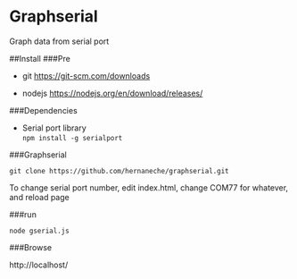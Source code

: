 # Graphserial
Graph data from serial port

##Install
###Pre

* git https://git-scm.com/downloads

* nodejs https://nodejs.org/en/download/releases/

###Dependencies

* Serial port library  
```npm install -g serialport```

###Graphserial

```git clone https://github.com/hernaneche/graphserial.git```

To change serial port number, edit index.html, change COM77 for whatever, and reload page

###run

```node gserial.js```

###Browse

http://localhost/


